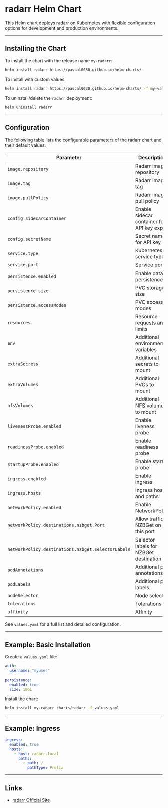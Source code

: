 # radarr Helm Chart

This Helm chart deploys [radarr](https://radarr.net/) on Kubernetes with flexible configuration options for development and production environments.

---

## Installing the Chart

To install the chart with the release name `my-radarr`:

```bash
helm install radarr https://pascal0030.github.io/helm-charts/
```

To install with custom values:

```bash
helm install radarr https://pascal0030.github.io/helm-charts/ -f my-values.yaml
```

To uninstall/delete the `radarr` deployment:

```bash
helm uninstall radarr
```

---

## Configuration

The following table lists the configurable parameters of the radarr chart and their default values.

| Parameter                        | Description                                         | Default                |
| --------------------------------- | --------------------------------------------------- | ---------------------- |
| `image.repository`                | Radarr image repository                             | `linuxserver/radarr`   |
| `image.tag`                       | Radarr image tag                                    | `latest`               |
| `image.pullPolicy`                | Radarr image pull policy                            | `Always`               |
| `config.sidecarContainer`         | Enable sidecar container for API key export         | `false`                |
| `config.secretName`               | Secret name for API key                             | `media-app-api-keys`   |
| `service.type`                    | Kubernetes service type                             | `ClusterIP`            |
| `service.port`                    | Service port                                        | `7878`                 |
| `persistence.enabled`             | Enable data persistence                             | `true`                 |
| `persistence.size`                | PVC storage size                                    | `2Gi`                  |
| `persistence.accessModes`         | PVC access modes                                    | `[ReadWriteOnce]`      |
| `resources`                       | Resource requests and limits                        | `{}`                   |
| `env`                             | Additional environment variables                    | `[]`                   |
| `extraSecrets`                    | Additional secrets to mount                         | `[]`                   |
| `extraVolumes`                    | Additional PVCs to mount                            | `[]`                   |
| `nfsVolumes`                      | Additional NFS volumes to mount                     | `[]`                   |
| `livenessProbe.enabled`           | Enable liveness probe                               | `true`                 |
| `readinessProbe.enabled`          | Enable readiness probe                              | `true`                 |
| `startupProbe.enabled`            | Enable startup probe                                | `false`                |
| `ingress.enabled`                 | Enable ingress                                      | `false`                |
| `ingress.hosts`                   | Ingress hosts and paths                             | See `values.yaml`      |
| `networkPolicy.enabled`           | Enable NetworkPolicy                                | `false`                |
| `networkPolicy.destinations.nzbget.Port` | Allow traffic to NZBGet on this port         | `6789`                 |
| `networkPolicy.destinations.nzbget.selectorLabels` | Selector labels for NZBGet destination | `{}`                   |
| `podAnnotations`                  | Additional pod annotations                          | `{}`                   |
| `podLabels`                       | Additional pod labels                               | `{}`                   |
| `nodeSelector`                    | Node selector                                       | `{}`                   |
| `tolerations`                     | Tolerations                                         | `[]`                   |
| `affinity`                        | Affinity                                            | `{}`                   |

See `values.yaml` for a full list and detailed configuration.

---

## Example: Basic Installation

Create a `values.yaml` file:

```yaml
auth:
  username: "myuser"

persistence:
  enabled: true
  size: 10Gi
```

Install the chart:

```bash
helm install my-radarr charts/radarr -f values.yaml
```

---

## Example: Ingress

```yaml
ingress:
  enabled: true
  hosts:
    - host: radarr.local
      paths:
        - path: /
          pathType: Prefix
```

---

## Links

- [radarr Official Site](https://radarr.net/)
